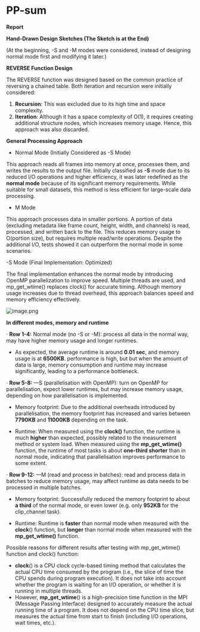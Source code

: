 # PP-sum
**Report**

**Hand-Drawn Design Sketches (The Sketch is at the End)**

(At the beginning, -S and -M modes were considered, instead of designing normal mode first and modifying it later.)

**REVERSE Function Design**

The REVERSE function was designed based on the common practice of reversing a chained table. Both iteration and recursion were initially considered:

1. **Recursion**: This was excluded due to its high time and space complexity.
2. **Iteration**: Although it has a space complexity of O(1), it requires creating additional structure nodes, which increases memory usage. Hence, this approach was also discarded.

**General Processing Approach**

- Normal Mode (Initially Considered as -S Mode)

This approach reads all frames into memory at once, processes them, and writes the results to the output file. Initially classified as **-S** mode due to its reduced I/O operations and higher efficiency, it was later redefined as the **normal mode** because of its significant memory requirements. While suitable for small datasets, this method is less efficient for large-scale data processing.

- M Mode

This approach processes data in smaller portions. A portion of data (excluding metadata like frame count, height, width, and channels) is read, processed, and written back to the file. This reduces memory usage to O(portion size), but requires multiple read/write operations. Despite the additional I/O, tests showed it can outperform the normal mode in some scenarios.

-S Mode (Final Implementation: Optimized)

The final implementation enhances the normal mode by introducing OpenMP parallelization to improve speed. Multiple threads are used, and mp_get_wtime() replaces clock() for accurate timing. Although memory usage increases due to thread overhead, this approach balances speed and memory efficiency effectively.

![image.png](attachment:79e31543-29c5-4ff4-8f99-874f186dc4cb:image.png)

**In different modes, memory and runtime**

· **Row** **1-4:** Normal mode (no -S or -M): process all data in the normal way, may have higher memory usage and longer runtimes.

- As expected, the average runtime is around **0.01 sec**, and memory usage is at **6500KB**. performance is high, but but when the amount of data is large, memory consumption and runtime may increase significantly, leading to a performance bottleneck.

· **Row 5-8:** —S (parallelisation with OpenMP): turn on OpenMP for parallelisation, expect lower runtimes, but may increase memory usage, depending on how parallelisation is implemented.

- Memory footprint: Due to the additional overheads introduced by parallelisation, the memory footprint has increased and varies between **7790KB** and **11000KB** depending on the task.

- Runtime: When measured using the **clock()** function, the runtime is much **higher** than expected, possibly related to the measurement method or system load. When measured using the **mp_get_wtime()** function, the runtime of most tasks is about **one-third shorter** than in normal mode, indicating that parallelisation improves performance to some extent.

· **Row 9-12:** —M (read and process in batches): read and process data in batches to reduce memory usage, may affect runtime as data needs to be processed in multiple batches.

- Memory footprint: Successfully reduced the memory footprint to about **a third** of the normal mode, or even lower (e.g. only **952KB** for the clip_channel task).

- Runtime: Runtime is **faster** than normal mode when measured with the **clock**() function, but **longer** than normal mode when measured with the **mp_get_wtime()** function.

Possible reasons for different results after testing with mp_get_wtime() function and clock() function:

- **clock**() is a CPU clock cycle-based timing method that calculates the actual CPU time consumed by the program (i.e., the slice of time the CPU spends during program execution). It does not take into account whether the program is waiting for an I/O operation, or whether it is running in multiple threads.
- However, **mp_get_wtime**() is a high-precision time function in the MPI (Message Passing Interface) designed to accurately measure the actual running time of a program. It does not depend on the CPU time slice, but measures the actual time from start to finish (including I/O operations, wait times, etc.).
